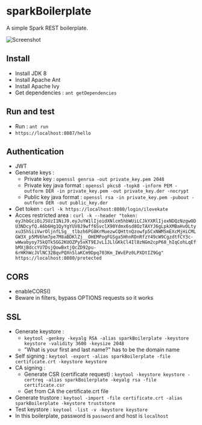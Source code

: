 sparkBoilerplate
================

A simple Spark REST boilerplate.

![Screenshot](http://grabs.lucasmouilleron.com/Screen%20Shot%202015-11-23%20at%2016.30.13.png)

Install
-------
- Install JDK 8
- Install Apache Ant
- Install Apache Ivy
- Get dependencies : `ant getDependencies`

Run and test
------------
- Run : `ant run`
- `https://localhost:8087/hello`

Authentication
--------------
- JWT
- Generate keys : 
    - Private key : `openssl genrsa -out private_key.pem 2048`
    - Private key java format : `openssl pkcs8 -topk8 -inform PEM -outform DER -in private_key.pem -out private_key.der -nocrypt`
    - Public key java format : `openssl rsa -in private_key.pem -pubout -outform DER -out public_key.der`
- Get token : `curl -k https://localhost:8080/login/ilovekate`
- Acces restricted area : `curl -k --header "token: eyJhbGciOiJSUzI1NiJ9.eyJuYW1lIjoidXNlcm5hbWUiLCJkYXRlIjoxNDQzNzgwODU3NDcyfQ.A6b6Hg1QyYgYUV8J9wff6SvclX90Ydmx6sd8OzTAXYJ6gLpkXMBaHvOLtyxu35hSiiVwrOljnfLSg__tlbzh6PG8KrMuezwCQHttnQzowfp5CxNWM5mEXcMjHiCMLGW3X_p5MV6hm7pe7M8aBDKlZj__OHEMPogFGSga5HhnRDnRfzY49cW9CgzdtfCY3c-wWwabyoy75kQTk5GG2KUOZPy5xKT9EJvL1JLlGKkCl4Il8zNGm2cpP68_hIqCohLqEfbMXjBdccYU7DsjQowBxtjQcZD92pu-6rHKhWcJVlNC32BqvPQXn5laKCm9Dpq703Km_IWvEPz0LPXDtIZ9Gg" https://localhost:8080/protected`

CORS
---
- enableCORS()
- Beware in filters, bypass OPTIONS requests so it works

SSL
---
- Generate keystore : 
    - `keytool -genkey -keyalg RSA -alias sparkBoilerplate -keystore keystore -validity 3600 -keysize 2048`
    - "What is your first and last name?" has to be the domain name
- Self signing : `keytool -export -alias sparkBoilerplate -file certificate.crt -keystore keystore`
- CA signing : 
    - Generate CSR (certificate request) : `keytool -keystore keystore -certreq -alias sparkBoilerplate -keyalg rsa -file certificate.csr`
    - Get from CA the certificate.crt file
- Generate trustore : `keytool -import -file certificate.crt -alias sparkBoilerplate -keystore truststore`
- Test keystore : `keytool -list -v -keystore keystore`
- In this boilerplate, password is `password` and host is `localhost`